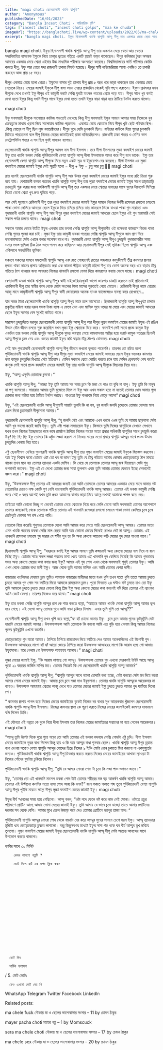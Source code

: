 ```yaml
---
title: "magi choti ছেলেচোদানী খাংকি শ্বাশুড়ি"
author: "Anonymous"
publishedDate: "16/01/2023"
category: "Bangla Incest Choti - পারিবারিক চটি"
tags: ["incest choti", "incest choti golpo", "maa ke chuda"]
imageUrl: "https://banglachoti.live/wp-content/uploads/2022/05/ma-chele-fuck-150x150.jpg"
excerpt: "bangla magi choti. ইফুর ছিনালমাগী খাংকি শ্বাশুড়ি আম্মু দীপু তার একমাত্র মেয়ে শ্বেতা আর শ্বেতার সদ্যবিবাহিত হাসবেন্ড ইফুকে নিয়ে ঢাকা্র ভুতের গল্লিতে একটি ফ্ল্যাটে ভাড়া থাকেছেন। দীপুর কলিজার টুক্রা অসম্..."
---
```


bangla magi choti. ইফুর ছিনালমাগী খাংকি শ্বাশুড়ি আম্মু দীপু তার একমাত্র মেয়ে শ্বেতা আর শ্বেতার সদ্যবিবাহিত হাসবেন্ড ইফুকে নিয়ে ঢাকা্র ভুতের গল্লিতে একটি ফ্ল্যাটে ভাড়া থাকেছেন। দীপুর কলিজার টুক্রা অসম্ভব আদরের একমাত্র মেয়ে শ্বেতা এইবার উচ্চ মাধ্যমিক পরীক্ষায় অংশগ্রহণ করেছে। বিশ্ববিদ্যালয়ের ভর্তি পরীক্ষার কোচিং করতে দীপু, ইফু আর শ্বেতা সদ্য রাজধানী ঢাকায় শিফট হয়েছে। দীপুর স্বামী নাইজেরিয়ায় আশা এনজিও তে চাকরি করছেন আজ প্রায় ১৫ বছর।


দীপুর একমাত্র মেয়ে হলো শ্বেতা। ইফুদের বাসার দুই তালায় দীপু প্রায় ৫ বছর ধরে ভাড়া থাকছেন তার একমাত্র মেয়ে শ্বেতাকে নিয়ে। মেয়ের জামাই ইফুকে দীপু বাসা ভাড়া নেয়ার প্রথমদিন থেকেই খুবি পছন্দ করতেন। ইফুও প্রথমবার যখন দীপুকে দেখে তখনই ইফু দীপুর ওই কামুকী ভরাট সেক্সি যুবতী মাংসল গতরের প্রেমে পড়ে যায়। দীপুর সাথে খুব কমই দেখা হতো ইফুর কিন্তু যখনি দীপুর সাথে ইফুর দেখা হতো তখনি ইফুর বাড়া খাড়া হয়ে ঠাটিয়ে টনটন করতে থাক্তো।


magi choti


ইফু সবসময়ই দীপুকে সালোয়ার কামিজ পড়তেই দেখেছে কিন্তু দীপু সবসময়ই ইফুর সামনে আসার সময় নিজেকে খুব ঢেকেঢুকে মাথায় ওড়না দিয়ে সালোয়ার কামিজ পড়তেন। একমাত্র মেয়ে শ্বেতাকে নিয়ে দীপুর খুবি ছোট পরিবার ছিল। .কিন্তু শ্বেতা্র মা দীপু ছিল লুজ ক্যারেক্টারের। দীপুর গুদে হেভি চুলকানি ছিল। বাইরের কাউকে দিয়ে গুদের চুলকানি মিটাতে পারতেননা বলে দীপু নিজের মেয়ের জামাইকেই রাস্তা বানিয়েছিলেন। রাজধানী ঢাকা শহরে ও বেশির ভাগ মেট্রোপলিটন শহরে এ সব ছিল খুবই সাধারন ব্যাপার।


ছেলেচোদানী খাংকি শ্বাশুড়ি আম্মু দীপুর আসল নাম দীপা ইসলাম। তবে দীপা ইসলামের লুচ্চা বদমাইশ মেয়ের জামাই ইফু তার খাংকি ডবকা সেক্সি পুটকিচোদানী বেশ্যা শ্বাশুড়ি আম্মু দীপা ইসলামকে আদর করে দীপু বলে ডাকে। ইফু তার ছেনালমাগী বেশ্যা শ্বাশুড়ি আম্মু দীপুকে নিয়ে নতুন একটা সূত্র বা ইকুয়েশন বের করেছে। দীপা ইসলাম এর লুচ্চা বদমাইশ মেয়ের জামাই ইফুর সেই সূত্রটি হলো = দীপু + ইফু = চুমু আর চুমু 🥰😍 magi choti


রাত হলেই ছেলেচোদানী খাংকি শ্বাশুড়ি আম্মু দীপু আর উনার লুচ্চা বদমাইশ মেয়ের জামাই ইফুর মধ্যে রতি ক্রিয়া শুরু হয়ে যায়। বেশ্যামাগী ডবকা গতরের খাংকি শ্বাশুড়ি আম্মু দীপু তার লুচ্চা বদমাইশ মেয়ের জামাই ইফুর সাথে তাড়াতাড়ি চোদাচুদি শুরু করার জন্য খাংকিমাগী শ্বাশুড়ি আম্মু দীপু তার একমাত্র মেয়ে শ্বেতার খাবারের সাথে ঘুমের ট্যাবলেট মিশিয়ে দিতো যেনো শ্বেতা খুব দ্রুত ঘুমিয়ে পড়ে.












আর সেই সুযোগে রেন্ডিমাগী দীপু তার লুচ্চা বদমাইশ মেয়ের জামাই ইফুর সামনে নিজের উর্বশী রসেভরা রসালো চমচমে পাকা ভোদা কেলিয়ে আদরের ছেলে ইফুকে দিয়ে রসিয়ে রসিয়ে তার কামরসে ভিজে যাওয়া পাকা গুদ মারাতো এবং গুদমারানী খাংকি শ্বাশুড়ি আম্মু দীপু আর দীপুর লুচ্চা বদমাইশ মেয়ের জামাই আদরের ছেলে ইফুর এই গুদ মারামারি সেই সকাল পর্যন্ত চলতে থাকে। magi choti


সকালে আবার ভোরে উঠেই ইফুর একবার তার ডবকা সেক্সি শ্বাশুড়ি আম্মু দীপুমাগীর ওই রসেভরা কামরসে ভিজে থাকা সেক্সি গুদের পুজো করা চাই। লুচ্চা ইফু তার কামুকী ডবকা গতরের সেক্সি শ্বাশুড়ি আম্মু দীপুকে জান প্রাণ দিয়ে ভালোবাসতো সেটা এখানে বলার অপেক্ষা রাখে না। গুদমারানী বেশ্যা শ্বাশুড়ি আম্মু দীপুও চুদাচুদি গুদমারামারীর সময় ওনার সমস্ত ভূমিকা ঠিক ঠাক ভাবে পালন করে যাছিলেন আর ছেনালমাগী দীপুর সেই ভূমিকা ছিলো শ্বাশুড়ি আম্মু এবং একিসাথে সহধর্মিনীর ভূমিকা।


সকালে সকলের সামনে মমতাময়ী শ্বাশুড়ি আম্মু এবং রাত পোহালেই রাতের অন্ধকারে কামুকীমাগী তীব্র কামনার জ্বালায় জ্বলতে থাকা কামের জ্বালায় অস্থিরতায় ভরা এক কামনা পীড়িত কামুকী মহিলা দীপু যার ভোদা অনেক বছর ধরে বাড়ার তীব্র গতিতে ঠাপ খাওয়ার জন্য অনবরত নিজের খানদানি রসালো ভোদা দিয়ে কামরসের বন্যায় ভেসে যাচ্ছে। magi choti


বেশ্যামাগী ডবকা খাংকি শ্বাশুড়ি আম্মু দীপুর স্বামী নাইজেরিয়ায়খুবই ভালো জায়গায় চাকরি করতেন তাই প্রতিমাসেই খাংকিমাগী দীপু তার স্বামীর কাস থেকে মোটা অংকের টাকা মাসের শুরুতেই পেয়ে যেতেন। রেন্ডিমাগী দীপুর নামে শ্বেতার আব্বু মানে কামুকীমাগী শ্বাশুড়ি আম্মু দীপুর স্বামী জোয়ারদার অনেক ব্যাংক ব্যালেন্সেরও ব্যবস্থা করে রেখেছেন…


যার সমস্ত টাকা ছেলেচোদানী খাংকি শ্বাশুড়ি আম্মু দীপুর নামে চলে আসেতো। ছিনালমাগী শ্বাশুড়ি আম্মু দীপুখুবই চালাক প্রকৃতির মহিলা হবার দরুন সমস্ত টাকা ব্যাঙ্ক এ ফেলে দেন এবং মাসিক সুদে ওদের মা মেয়ে এবং মেয়ের জামাই আদরের ছেলে ইফুর সংসার বেস সুখেই কাটতে থাকে।


সারাক্ষণ চুদাচুদিতে ভরপুর ছেলেচোদানী বেশ্যা শ্বাশুড়ি আম্মু দীপু আর দীপুর লুচ্চা বদমাইশ মেয়ের জামাই ইফুর এই রঙিন উদ্দাম যৌন জীবন চলতে শুরু করেছিল যখন লুচ্চা ইফু শ্বেতাকে বিয়ে করে। বদমাইশ সেই সাথে প্রচন্ড কামুক ইফু একদিন তার ডবকা সেক্সি শ্বাশুড়ি আম্মু দীপুকে ঘুমন্ত অবস্থায় পেয়ে কামবাসনায় অস্থির হয়ে ভরাট কামুক গতরের ছিনালী আম্মু দীপুকে চুদে দেয় এবং মেয়ের জামাই ইফুর কচি বাড়ার তীব্র ঠাপের চোদনের. magi choti


সেই স্বাদ গুদচোদানী ছেনালমাগী শ্বাশুড়ি আম্মু দীপু জীবনে কখনো ভুলতে পারেননি। তারপর তো রচিত হলো পুটকিচোদানী খাংকি শ্বাশুড়ি আম্মু দীপু আর দীপুর লুচ্চা বদমাইশ মেয়ের জামাই আদরের ছেলে ইফুর ভয়ংকর কামনায় ভরা কামুক চুদাচুদির বিখ্যাত সেই ইতিহাস। যেদিন সকালে শ্বেতা কোচিং করতে চলে যায় সেদিন ব্রেকফাস্ট শেষ করেই কামুক সেই সাথে প্রচন্ড বদমাইশ মেয়ের জামাই ইফু তার খাংকি শ্বাশুড়ি আম্মু দীপুকে বিছানায় নিয়ে যায়।


ইফু, “আম্মু এক্ষুনি তোমাকে চুদবো।“


খাংকি শ্বাশুড়ি আম্মু দীপু, “আচ্ছা ইফু তুমি আমায় সব সময় চুদে কি মজা যে পাও তা বুঝি না বাপু। ইফু তুমি কি মানুষ না পশু বলোতো। সারারাত আমায় তুমি ঘুমোতে দিলে না ইফু আর এখন সকাল হতে না হতেই তোমার ধোন আমার গুদে ঢোকার জন্য মরিয়া হয়ে ঠাটিয়ে টনটন করছে। যাওতো ইফু বাথরুমে গিয়ে ঝেড়ে আসো“ magi choti


ইফু, “এই ছেলেচোদানী খাংকি আম্মু দীপুমাগী সায়াটা তুলবি কি না বল, খুব জলদি জলদি চুদেচদে তোমার ভোদায় মাল ঢেলে দিবো চুতমারানি দীপুসোনা আমার।”


গুদচোদানী ছেনালমাগী শ্বাশুড়ি আম্মু দীপু, “হু জলদি নেই এবং আমাকে এখন ধরলে এখন তুমি যে আমায় ছাড়বানা সেটা আমি খুব ভালো করেই জানি ইফু। তুমি এক্টা পাক্কা মাদারচোদ ইফু। কিভাবে তুমি নিজের শ্বাশুড়িকে যেখানে সেখানে যখন তখন নিজের ইচ্ছেমতো কষে কষে রামঠাপ ঠাপিয়ে নিজের মায়ের মতো শ্রদ্ধার অধিকারী শ্বাশুড়ির সাথে চুদাচুদি করো ইফু! ছি: ছি: ছি: ইফু তোমার কি এক্টুও লজ্জা করলো না নিজের মায়ের মতো শ্রদ্ধার শ্বাশুড়ি আম্মুর সাথে প্রচন্ড উদ্দাম চুদাচুদির খেলায় লিপ্ত হতে।


এক্টু ছেনালীপনা দেখিয়ে গুদমারানী খাংকি শ্বাশুড়ি আম্মু দীপু তার লুচ্চা বদমাইশ মেয়ের জামাই ইফুকে জিজ্ঞেস করলেন। আর ইফু বিশ্বাস করো তোমার ওটা তো ধন না কারণ ইফু তুমি যে তীব্র গতিতে আমার ভোদায় জোড়েজোড়ে ঠাপ মারতে থাকো তখন মনে হয় তোমার ল্যাওড়া একটা মেশিন। কি খেয়ে যে তোমাকে তোমার আম্মু জন্ম দিয়েছেন সেটা শুধু ভগবানই জানেন। ইফু এই যে দেখো তোমার জন্য সায়া তুললাম এবার তুমি আমায় তোমার যেভাবে ইচ্ছে সেভাবেই ধ্বংস করো।” magi choti


ইফু, “উফফফফফ দীপু তোমার এই আদরের জন্যই তো আমি তোমাকে তোমার আদরের একমাত্র মেয়ে মানে আমার বউ শ্বেতামনির চেয়েও লক্ষ কোটি গুণ বেশি ভালোবাসি পুটকিচোদানী খাংকি আম্মু আমার। তোমার এই ডবকা কামুকী সেক্সি গতর সেই ৫ বছর আগেই যখন তুমি প্রথম আমাদের বাসায় ভাড়া নিয়ে আস্লে তখনই আমাকে পাগল করে দেয়।


তাইতো আমি কোনো কিচ্ছু না ভেবেই তোমার মেয়ে শ্বেতাকে বিয়ে করে ফেলি যেনো আমি সবসময়ই তোমার আশেপাশে তোমার কাছাকাছি থেকে তোমাকে পটিয়ে তোমার এই খানদানি রসেভরা রসালো চমচমে পাকা ভোদা কেলিয়ে চুষে চুষে চেটেপুটে ভোদার সব রস খেতে পারি।


শ্বেতাকে বিয়ে করেছি শুধুমাত্র তোমাকে যেনো আমি আমার করে পেতে পারি ছেলেচোদানী আম্মু আমার। তোমার মতো এমন খাংকি গতরের ডবকা সেক্সি মাল ছেড়ে আমি আর কোনো মেয়ের দিকেই চোখও দেই না আম্মু। তোমার. এই খানদানি রসেভরা চমচমে গুদ মারার যে স্বর্গীয় সুখ তা কি অন্য কোনো আচোদা কচি মেয়ের গুদ মেরে পাওয়া যাবে।” magi choti


ছিনালমাগী শ্বাশুড়ি আম্মু দীপু, “খবরদার বলছি ইফু আমার সামনে তুমি কক্ষনোই অন্য কোনো মেয়ের নাম নিবে না বলে দিচ্ছি ইফু। তোমার সাম্নে সকল লজ্জা শরমের মাথা খেয়ে আমার এই খানদানি গুদ কেলিয়ে দিয়েছি কি আমার গুদমারার সময় অন্য কোনো মেয়ের কথা বলার জন্য ইফু? আমার এই গুদ পোদ এখন থেকে সবসময়ই শুধুই তোমার ইফু। আমি এখন থেকে তোমার বাধা মাগী ইফু। আজ থেকে তুমি আমার মালিক এবং আমি তোমার বেশ্যা দাসী।


বাজারের খাংকিদের যেভাবে চুদে তুমিও আমাকে বাজারের মাগীদের মতো যখন খুশি তখন যতো খুশি ততো আমায় চুদতে চুদতে আমার গুদ পোদ সব ফাটিয়ে দিয়ো আমাকে রামচোদন চুদে। পুরো দিনরাত ২৪ ঘন্টাও যদি চুদতে চাও তো ইফু তুমি আমাকে চুদতে চুদতে মেরে ফেলো কিন্তু প্লিজ ইফু অন্য কোনো মেয়ের কথা বললেই বটি দিয়ে তোমার এই ল্যাওড়া আমি কেটে ফেল্বো। তারপর নিজেও মরে যাবো।” magi choti


ইফু তার ডবকা সেক্সি শ্বাশুড়ি আম্মুর রাগ কে শান্ত করতে বল্লো, “আহারে আমার খাংকি সোনা শ্বাশুড়ি আম্মু আমার ভুল হয়ে গেছে। এই দেখো আম্মু তোমার গুদে আমি বাড়া ঢুকিয়ে দিলাম। এবার তুমি খুশি তো আম্মু??”


ছেনালীমাগী শ্বাশুড়ি আম্মু দীপু তখন খুশি হয়ে বল্লো,”হ্যা হ্যাঁ চোদো আমায় ইফু। চুদে চুদে আমার গুদের কুটকুটুনি মেটা হারামি মেয়ের জামাই আমার। উফফফফফফ আমি তোমাকে কি বলবো আমি এত বুড়ি হয়ে গেলাম কিন্তু আমার নিজের গুদের কুটকুটুনি এখনো কমেনি।


জোড়েজোড়ে গুদ মারো আমার। ঠাপিয়ে ঠাপিয়ে রামচোদন দিয়ে ফাটিয়ে দেও আমার অনেকদিনের এই উপোষী গুদ। উফফফফ আআহহহ মাগো হ্যাঁ হ্যাঁ আরো জোড়ে ঠাপিয়ে করো উফফফফ আআহহহ মাগো কি আরাম হছে গো আমার ইফুসোনা। মরে গেলাম গো উফফফফ আহহহহ আআহ।” magi choti


লুচ্চা মেয়ের জামাই ইফু, “কি আরাম লাগছে গো আম্মু। উফফফফফ তোমার গুদ এখনো সেরকমই টাইট আছে আম্মু পুরো ২১ বছরের ভার্জিন মাগির মত। তোমার সিক্রেট কি গো ছেলেচোদানী খাংকি শ্বাশুড়ি আম্মু আমার?”


পুটকিচোদানী খাংকি শ্বাশুড়ি আম্মু দীপু, “শ্বাশুড়ি আম্মু্র সাথে ন্যাকা চোদামি করা হচ্ছে, যেটা করছো সেটা মন দিয়ে করো আমার সোনা মেয়ের জামাই ইফু। আমায় চুদে চুদে মজা দাও ইফুসোনা। তোমার খাংকি শ্বাশুড়ি আম্মুকে আরেকবার মা বানাও। উফফফফ আহহহহ শ্বেতার আব্বু দেখে যাও তোমার মেয়ের জামাই ইফু চুদতে চুদতে আমার গুদ ফাটিয়ে দিলো গো।


“ কামনার জ্বালায় পাগল হয়ে নিজের মেয়ের জামাইয়ের বুকেই নিজের ঘর বাধার সুখ আরেকবার খুঁজলেন ছেলেচোদানী খাংকি শ্বাশুড়ি আম্মু দীপা ইসলাম। নিজের কামনার জ্বালা কে পূরণ করতে নিজের মেয়ের জামাইকেই কামনার দাবানলে বলি দিলেন তিনি।


এই যৌনতা এই নগ্নতা কে বুকে নিয়ে দীপা ইসলাম তার নিজের মেয়ের জামাইয়ের সন্তানের মা হয়ে গেলেন আরেকবার। magi choti


“আম্মু তুমি উল্টো দিকে ঘুরে শুয়ে পড়ো তো আমি তোমার এই ডবকা লদলদে সেক্সি পোদটা এক্টু চুদি। দীপা ইসলাম মেয়ের জামাইকে দুরন্ত বাধা দিলেন কিন্তু হায় ও কি আর আম্মুর বাধা শুনবার ছেলে। খাংকি শ্বাশুড়ি আম্মু দীপুর চূড়ান্ত বাধা দেওয়া সত্তেও বেশ্যা শ্বাশুড়ি আম্মুর পোদের ছিদ্রে নিজের ৯ ইঞ্চি মোটা ধোন ঢুকাতে দ্বিধা করলো না একমুহুর্তের জন্যও। পুটকিচোদানী খাংকি শ্বাশুড়ি আম্মু দীপু চিত্কার করতে করতে নিজের মেয়ের জামাইয়ের আখাম্বা ল্যাওড়া টা নিজের পোঁদের ফুটোয় ঢুকিয়ে নিলেন।


পুটকিচোদানী খাংকি শ্বাশুড়ি আম্মু দীপু, “তুমি যে আমার নোংরা পোদ টা চুদে কি মজা পাও ভগবান জানে।“


ইফু, “তোমার তো এই খানদানি মাংসল ডবকা পোদ টাই তোমার শরীরের মস্ত বড় আকর্ষণ খাংকি শ্বাশুড়ি আম্মু আমার। তোমার এই উল্টানো কলসির মতো খাসা পোদ আহা কি বলব?” বলে পকাত পকাত শব্দ তুলে পুটকিচোদানী বেশ্যা শ্বাশুড়ি আম্মু দীপুর পুটকি মারতে লাগ্লো দীপুর লুচ্চা বদমাইশ মেয়ের জামাই ইফু। magi choti


ইফুর বীর্য স্খলনের সময় হয়ে গেছিলো। আম্মু বলল, “ওটা পদে ফেলে নষ্ট করে লাভ নেই সোনা। ওটাতে প্রচুর পরিমাণে প্রোটিন আছে আমার সোনা মেয়ের জামাই ইফু। তুমি আমায় যে ভাবে চুদে যাচ্ছো তাতে আমার প্রোটিনের দরকার সব থেকে বেশি। আমার মুখে ঢেলে উজাড় করে দেও তোমার প্রোটিনে ভরপুর তাজা মাল।“


পুটকিচোদানী শ্বাশুড়ি আম্মুর নোংরা পোদ থেকে বাড়াটা বের করে আম্মুর মুখের সামনে চেপে ধরল ইফু। আম্মু ল্যাওড়ার মুন্ডিটা ধরে জোড়েজোড়ে চুষতে লাগালো। অল্প কিছুক্ষণের মধ্যেই ইফুর সাদা থক থকে ঘন বীর্য আম্মুর মুখ ভরিয়ে তুললো। লুচ্চা বদমাইশ মেয়ের জামাই ইফুর ছেলেচোদানী খাংকি শ্বাশুড়ি আম্মু দীপু সেটা অত্যন্ত আনন্দের সাথে উপভোগ করতে থাকলো।


ভাবির সাথে ৩০ মিনিট


 
 
 
        কেমন লাগলো গল্পটি ?      
 
        ভোট দিতে হার্ট এর ওপর ক্লিক করুন      
 
 
 
 
 
 
 
 
 
 
 
 
 
 
 
 
 
 
 
 
 
      ভোট দিন    
 
      সার্বিক ফলাফল 
 / 5. মোট ভোটঃ 
 
 
      কেও এখনো ভোট দেয় নি    
 
 
 
 
WhatsApp
Telegram
Twitter
Facebook
LinkedIn




Related posts:






ma chele fuck নৌকায় মা ও ছেলের ভালোবাসার সংসার – 11 by চোদন ঠাকুর




mayer pacha choti মায়ের গল্প – 1 by Momscuck




sera ma chele choti নৌকায় মা ও ছেলের ভালোবাসার সংসার – 17 by চোদন ঠাকুর




ma chele sex নৌকায় মা ও ছেলের ভালোবাসার সংসার – 20 by চোদন ঠাকুর
